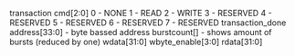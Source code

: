 transaction
cmd[2:0]
    0 - NONE
    1 - READ
    2 - WRITE
    3 - RESERVED
    4 - RESERVED
    5 - RESERVED
    6 - RESERVED
    7 - RESERVED
transaction_done
address[33:0] - byte bassed address
burstcount[] - shows amount of bursts (reduced by one)
wdata[31:0]
wbyte_enable[3:0]
rdata[31:0]


